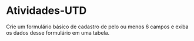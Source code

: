 # Atividades-UTD
Crie um formulário básico de cadastro de pelo ou menos 6 campos e exiba os dados desse formulário em uma tabela.
